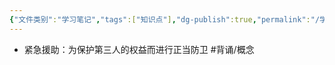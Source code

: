 ```yaml
---
{"文件类别":"学习笔记","tags":["知识点"],"dg-publish":true,"permalink":"/学习笔记studyup/知识点cheese/紧急援助/","dgPassFrontmatter":true,"noteIcon":"","created":"2024-09-17T15:21:55.278+08:00","updated":"2024-09-17T15:22:06.140+08:00"}
---
```


- 紧急援助：为保护第三人的权益而进行正当防卫 #背诵/概念 